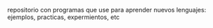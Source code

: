repositorio con programas que use para aprender nuevos lenguajes: ejemplos,
practicas, expermientos, etc
